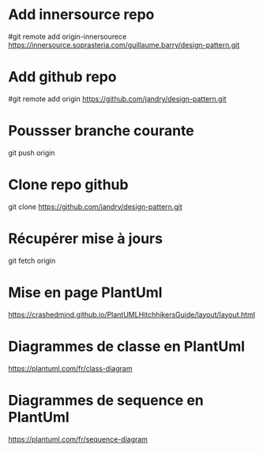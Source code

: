 # Add innersource repo
#git remote add origin-innersourece https://innersource.soprasteria.com/guillaume.barry/design-pattern.git

# Add github repo
#git remote add origin https://github.com/jandry/design-pattern.git

# Poussser branche courante
git push origin

# Clone repo github
git clone https://github.com/jandry/design-pattern.git

# Récupérer mise à jours
git fetch origin

# Mise en page PlantUml
https://crashedmind.github.io/PlantUMLHitchhikersGuide/layout/layout.html

# Diagrammes de classe en PlantUml
https://plantuml.com/fr/class-diagram

# Diagrammes de sequence en PlantUml
https://plantuml.com/fr/sequence-diagram

